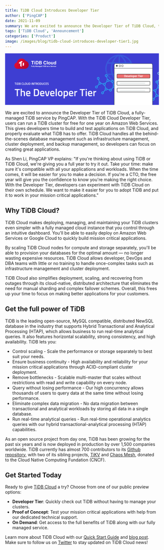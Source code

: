 ```yaml
---
title: TiDB Cloud Introduces Developer Tier
author: ['PingCAP']
date: 2021-11-09
summary: We are excited to announce the Developer Tier of TiDB Cloud, the fully-managed TiDB service by PingCAP.
tags: ['TiDB Cloud', 'Announcement']
categories: ['Product']
image: /images/blog/tidb-cloud-introduces-developer-tier1.jpg
---
```


![TiDB Cloud Introduces Developer Tier](media/tidb-cloud-introduces-developer-tier1.jpg)

We are excited to announce the Developer Tier of TiDB Cloud, a fully-managed TiDB service by PingCAP. With the TiDB Cloud Developer Tier, users can run a TiDB cluster for free for one year on Amazon Web Services. This gives developers time to build and test applications on TiDB Cloud, and properly evaluate what TiDB has to offer. TiDB Cloud handles all the behind-the-scenes database management such as infrastructure management, cluster deployment, and backup management, so developers can focus on creating great applications.

As Shen Li, PingCAP VP explains: "If you're thinking about using TiDB or TiDB Cloud, we're giving you a full year to try it out. Take your time: make sure it's compatible with all your applications and workloads. When the time comes, it will be easier for you to make a decision. If you're a CTO, the free year will give you the confidence to know you're making the right choice. With the Developer Tier, developers can experiment with TiDB Cloud on their own schedule. We want to make it easier for you to adopt TiDB and put it to work in your mission critical applications."

## Why TiDB Cloud?

TiDB Cloud makes deploying, managing, and maintaining your TiDB clusters even simpler with a fully managed cloud instance that you control through an intuitive dashboard. You'll be able to easily deploy on Amazon Web Services or Google Cloud to quickly build mission critical applications.

By scaling TiDB Cloud nodes for compute and storage separately, you'll be able to provision your databases for the optimal amount — no longer wasting expensive resources. TiDB Cloud allows developer, DevOps and DBA teams with little or no training to handle once-complex tasks such as infrastructure management and cluster deployment.

TiDB Cloud also simplifies deployment, scaling, and recovering from outages through its cloud-native, distributed architecture that eliminates the need for manual sharding and complex failover schemes. Overall, this frees up your time to focus on making better applications for your customers.

## Get the full power of TiDB

TiDB is the leading open-source, MySQL compatible, distributed NewSQL database in the industry that supports Hybrid Transactional and Analytical Processing (HTAP), which allows business to run real-time analytical queries. It also features horizontal scalability, strong consistency, and high availability. TiDB lets you:

* Control scaling - Scale the performance or storage separately to best suit your needs.
* Ensure business continuity - High availability and reliability for your mission critical applications through ACID-compliant cluster deployment.
* Remove bottlenecks - Scalable multi-master that scales without restrictions with read and write capability on every node.
* Query without losing performance - Our high concurrency allows thousands of users to query data at the same time without losing performance.
* Eliminate complex data migration - No data migration between transactional and analytical workloads by storing all data in a single database.
* Run real-time analytical queries - Run real-time operational analytics queries with our hybrid transactional-analytical processing (HTAP) capabilities.

As an open source project from day one, TiDB has been growing for the past six years and is now deployed in production by over 1,500 companies worldwide. TiDB currently has almost 700 contributors to its [Github repository](https://github.com/pingcap/tidb), with two of its sibling projects, [TiKV](https://tikv.org) and [Chaos Mesh](https://https://chaos-mesh.org/), donated to the Cloud Native Computing Fundation (CNCF).

## Get Started Today

Ready to give [TiDB Cloud](https://tidbcloud.com/signup) a try? Choose from one of our public preview options:

* **Developer Tier**: Quickly check out TiDB without having to manage your clusters.
* **Proof of Concept**: Test your mission critical applications with help from our dedicated technical support.
* **On Demand**: Get access to the full benefits of TiDB along with our fully managed service.

Learn more about TiDB Cloud with our [Quick Start Guide](https://docs.pingcap.com/tidbcloud/public-preview/tidb-cloud-quickstart) and [blog post](https://pingcap.com/blog/tidb-cloud-managed-sql-at-scale-on-aws-and-gcp). Make sure to follow us on [Twitter](https://twitter.com/PingCAP) to stay updated on TiDB Cloud news!
